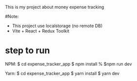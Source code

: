 This is my project about money expense tracking

#Note:
- This project use localstorage (no remote DB)
- Vite + React + Redux Toolkit

# step to run 
NPM:
$ cd expense_tracker_app
$ npm install
% $npm run dev

Yarn:
$ cd expense_tracker_app
$ yarn install
$ yarn dev
